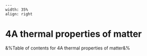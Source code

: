
```{figure} /figures/busy.png
---
width: 35%
align: right
```
# 4A thermal properties of matter

&%Table of contents for 4A thermal properties of matter&%